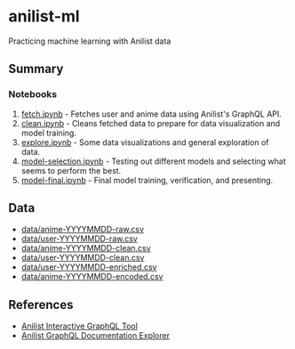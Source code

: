 # anilist-ml

Practicing machine learning with Anilist data

## Summary

### Notebooks

1. [fetch.ipynb](fetch.ipynb) - Fetches user and anime data using Anilist's GraphQL API.
2. [clean.ipynb](clean.ipynb) - Cleans fetched data to prepare for data visualization and model training.
3. [explore.ipynb](explore.ipynb) - Some data visualizations and general exploration of data.
4. [model-selection.ipynb](model-selection.ipynb) - Testing out different models and selecting what seems to perform the best.
5. [model-final.ipynb](model-final.ipynb) - Final model training, verification, and presenting.

## Data

- [data/anime-YYYYMMDD-raw.csv](data/anime-20220927-raw.csv)
- [data/user-YYYYMMDD-raw.csv](data/user-20220927-raw.csv)
- [data/anime-YYYYMMDD-clean.csv](data/anime-20220927-clean.csv)
- [data/user-YYYYMMDD-clean.csv](data/user-20220927-clean.csv)
- [data/user-YYYYMMDD-enriched.csv](data/user-20220927-enriched.csv)
- [data/anime-YYYYMMDD-encoded.csv](data/user-20220927-encoded.csv)

## References

- [Anilist Interactive GraphQL Tool](https://anilist.co/graphiql)
- [Anilist GraphQL Documentation Explorer](https://anilist.github.io/ApiV2-GraphQL-Docs/)

